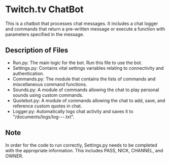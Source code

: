 # Twitch.tv ChatBot
This is a chatbot that processes chat messages. It includes a chat logger and commands that
return a pre-written message or execute a function with parameters specified in the message.

## Description of Files

* Run.py: 	The main logic for the bot. Run this file to use the bot.
* Settings.py:	Contains vital settings variables relating to connectivity and authentication.
* Commands.py: 	The module that contains the lists of commands and miscellaneous command functions.
* Sounds.py:	A module of commands allowing the chat to play personal sounds using custom commands.
* Quotebot.py:	A module of commands allowing the chat to add, save, and reference custom quotes in chat.
* Logger.py:	Automatically logs chat activity and saves it to "/documents/logs/log-<month>-<day>-<year>.txt".

## Note
In order for the code to run correctly, Settings.py needs to be completed with the appropriate information. This includes PASS, NICK, CHANNEL, and OWNER.
